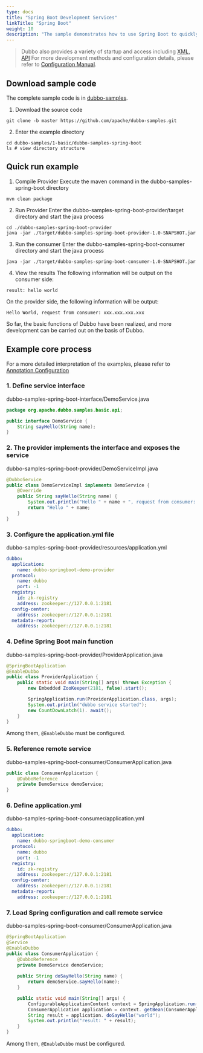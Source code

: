 ```yaml
---
type: docs
title: "Spring Boot Development Services"
linkTitle: "Spring Boot"
weight: 10
description: "The sample demonstrates how to use Spring Boot to quickly develop Dubbo applications."
---
```


> Dubbo also provides a variety of startup and access including [XML](../../reference-manual/config/xml), [API](../../reference-manual/config/api) For more development methods and configuration details, please refer to [Configuration Manual](../../reference-manual/config/).

## Download sample code
The complete sample code is in [dubbo-samples](https://github.com/apache/dubbo-samples/tree/master/1-basic/dubbo-samples-spring-boot).

1. Download the source code
```shell script
git clone -b master https://github.com/apache/dubbo-samples.git
```
2. Enter the example directory
```shell script
cd dubbo-samples/1-basic/dubbo-samples-spring-boot
ls # view directory structure
```

## Quick run example

1. Compile Provider
   Execute the maven command in the dubbo-samples-spring-boot directory
```shell script
mvn clean package
```

2. Run Provider
   Enter the dubbo-samples-spring-boot-provider/target directory and start the java process
```shell script
cd ./dubbo-samples-spring-boot-provider
java -jar ./target/dubbo-samples-spring-boot-provider-1.0-SNAPSHOT.jar
```

3. Run the consumer
   Enter the dubbo-samples-spring-boot-consumer directory and start the java process
```shell script
java -jar ./target/dubbo-samples-spring-boot-consumer-1.0-SNAPSHOT.jar
```

4. View the results
   The following information will be output on the consumer side:
```
result: hello world
```
On the provider side, the following information will be output:
```
Hello World, request from consumer: xxx.xxx.xxx.xxx
```

So far, the basic functions of Dubbo have been realized, and more development can be carried out on the basis of Dubbo.

## Example core process

For a more detailed interpretation of the examples, please refer to [Annotation Configuration](../../reference-manual/config/annotation/)

### 1. Define service interface

dubbo-samples-spring-boot-interface/DemoService.java

```java
package org.apache.dubbo.samples.basic.api;

public interface DemoService {
    String sayHello(String name);
}
```

### 2. The provider implements the interface and exposes the service

dubbo-samples-spring-boot-provider/DemoServiceImpl.java

```java
@DubboService
public class DemoServiceImpl implements DemoService {
    @Override
    public String sayHello(String name) {
        System.out.println("Hello " + name + ", request from consumer: " + RpcContext.getContext().getRemoteAddress());
        return "Hello " + name;
    }
}
```

### 3. Configure the application.yml file

dubbo-samples-spring-boot-provider/resources/application.yml

```yaml
dubbo:
  application:
    name: dubbo-springboot-demo-provider
  protocol:
    name: dubbo
    port: -1
  registry:
    id: zk-registry
    address: zookeeper://127.0.0.1:2181
  config-center:
    address: zookeeper://127.0.0.1:2181
  metadata-report:
    address: zookeeper://127.0.0.1:2181
```

### 4. Define Spring Boot main function

dubbo-samples-spring-boot-provider/ProviderApplication.java

```java
@SpringBootApplication
@EnableDubbo
public class ProviderApplication {
    public static void main(String[] args) throws Exception {
        new Embedded ZooKeeper(2181, false).start();

        SpringApplication.run(ProviderApplication.class, args);
        System.out.println("dubbo service started");
        new CountDownLatch(1). await();
    }
}
```
Among them, `@EnableDubbo` must be configured.

### 5. Reference remote service

dubbo-samples-spring-boot-consumer/ConsumerApplication.java

```java
public class ConsumerApplication {
    @DubboReference
    private DemoService demoService;
}
```

### 6. Define application.yml

dubbo-samples-spring-boot-consumer/application.yml

```yaml
dubbo:
  application:
    name: dubbo-springboot-demo-consumer
  protocol:
    name: dubbo
    port: -1
  registry:
    id: zk-registry
    address: zookeeper://127.0.0.1:2181
  config-center:
    address: zookeeper://127.0.0.1:2181
  metadata-report:
    address: zookeeper://127.0.0.1:2181
```

### 7. Load Spring configuration and call remote service

dubbo-samples-spring-boot-consumer/ConsumerApplication.java

```java
@SpringBootApplication
@Service
@EnableDubbo
public class ConsumerApplication {
    @DubboReference
    private DemoService demoService;
    
    public String doSayHello(String name) {
        return demoService.sayHello(name);
    }

    public static void main(String[] args) {
        ConfigurableApplicationContext context = SpringApplication.run(ConsumerApplication.class, args);
        ConsumerApplication application = context. getBean(ConsumerApplication. class);
        String result = application. doSayHello("world");
        System.out.println("result: " + result);
    }
}
```

Among them, `@EnableDubbo` must be configured.